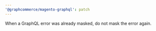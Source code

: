 ```yaml
---
'@graphcommerce/magento-graphql': patch
---
```


When a GraphQL error was already masked, do not mask the error again.
